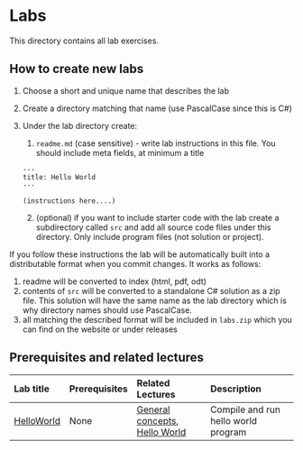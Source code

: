 # Labs

This directory contains all lab exercises. 

## How to create new labs

1. Choose a short and unique name that describes the lab
2. Create a directory matching that name (use PascalCase since this is C#)
3. Under the lab directory create:
    1. `readme.md` (case sensitive) - write lab instructions in this file. You should include meta fields, at minimum a title

    ```
    ---
    title: Hello World
    ---

    (instructions here....)
    ```

    2. (optional) if you want to include starter code with the lab create a subdirectory called `src` and add all source code files under this directory. Only include program files (not solution or project). 

If you follow these instructions the lab will be automatically built into a distributable format when you commit changes. It works as follows:

1. readme will be converted to index (html, pdf, odt)
2. contents of `src` will be converted to a standalone C# solution as a zip file. This solution will have the same name as the lab directory which is why directory names should use PascalCase.
3. all matching the described format will be included in `labs.zip` which you can find on the website or under releases

## Prerequisites and related lectures

<!-- Add a short description of what each lab contains. Also list prerequisites and reference to related lecture notes. -->

| Lab title | Prerequisites | Related Lectures |  Description |
| :--- | :--- | :--- | :--- |
| [HelloWorld](/labs/HelloWorld) | None | [General concepts](/lectures/010_general_concepts), [Hello World](/lectures/020_hello_world) | Compile and run hello world program |
